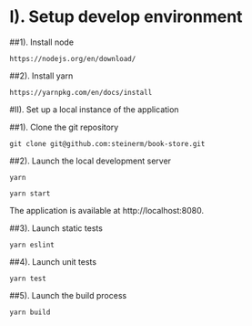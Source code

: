 # I). Setup develop environment

##1). Install node

`https://nodejs.org/en/download/`

##2). Install yarn

`https://yarnpkg.com/en/docs/install`

#II). Set up a local instance of the application

##1). Clone the git repository

`git clone git@github.com:steinerm/book-store.git`

##2). Launch the local development server  

`yarn`

`yarn start`

The application is available at http://localhost:8080.

##3). Launch static tests

`yarn eslint`

##4). Launch unit tests

`yarn test`

##5). Launch the build process

`yarn build`
